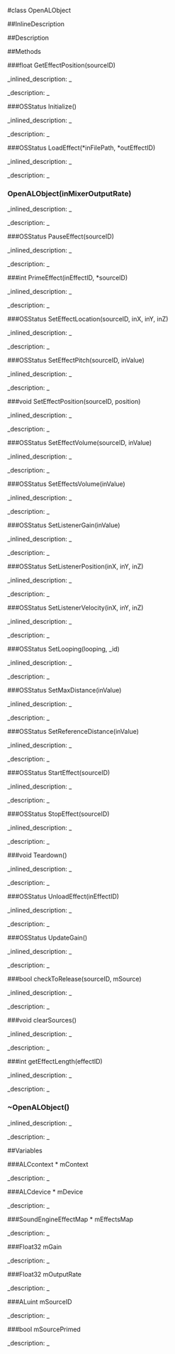 #class OpenALObject


<!--
_visible: False_
_advanced: False_
_istemplated: False_
-->

##InlineDescription






##Description





##Methods



###float GetEffectPosition(sourceID)

<!--
_syntax: GetEffectPosition(sourceID)_
_name: GetEffectPosition_
_returns: float_
_returns_description: _
_parameters: ALuint sourceID_
_access: public_
_version_started: 0.8.0_
_version_deprecated: _
_summary: _
_constant: False_
_static: False_
_visible: True_
_advanced: False_
-->

_inlined_description: _








_description: _








<!----------------------------------------------------------------------------->

###OSStatus Initialize()

<!--
_syntax: Initialize()_
_name: Initialize_
_returns: OSStatus_
_returns_description: _
_parameters: _
_access: public_
_version_started: 0.8.0_
_version_deprecated: _
_summary: _
_constant: False_
_static: False_
_visible: True_
_advanced: False_
-->

_inlined_description: _








_description: _








<!----------------------------------------------------------------------------->

###OSStatus LoadEffect(*inFilePath, *outEffectID)

<!--
_syntax: LoadEffect(*inFilePath, *outEffectID)_
_name: LoadEffect_
_returns: OSStatus_
_returns_description: _
_parameters: const char *inFilePath, UInt32 *outEffectID_
_access: public_
_version_started: 0.8.0_
_version_deprecated: _
_summary: _
_constant: False_
_static: False_
_visible: True_
_advanced: False_
-->

_inlined_description: _








_description: _








<!----------------------------------------------------------------------------->

### OpenALObject(inMixerOutputRate)

<!--
_syntax: OpenALObject(inMixerOutputRate)_
_name: OpenALObject_
_returns: _
_returns_description: _
_parameters: Float32 inMixerOutputRate_
_access: public_
_version_started: 0.8.0_
_version_deprecated: _
_summary: _
_constant: False_
_static: False_
_visible: True_
_advanced: False_
-->

_inlined_description: _








_description: _








<!----------------------------------------------------------------------------->

###OSStatus PauseEffect(sourceID)

<!--
_syntax: PauseEffect(sourceID)_
_name: PauseEffect_
_returns: OSStatus_
_returns_description: _
_parameters: ALuint sourceID_
_access: public_
_version_started: 0.8.0_
_version_deprecated: _
_summary: _
_constant: False_
_static: False_
_visible: True_
_advanced: False_
-->

_inlined_description: _








_description: _








<!----------------------------------------------------------------------------->

###int PrimeEffect(inEffectID, *sourceID)

<!--
_syntax: PrimeEffect(inEffectID, *sourceID)_
_name: PrimeEffect_
_returns: int_
_returns_description: _
_parameters: UInt32 inEffectID, ALuint *sourceID_
_access: public_
_version_started: 0.8.0_
_version_deprecated: _
_summary: _
_constant: False_
_static: False_
_visible: True_
_advanced: False_
-->

_inlined_description: _








_description: _








<!----------------------------------------------------------------------------->

###OSStatus SetEffectLocation(sourceID, inX, inY, inZ)

<!--
_syntax: SetEffectLocation(sourceID, inX, inY, inZ)_
_name: SetEffectLocation_
_returns: OSStatus_
_returns_description: _
_parameters: ALuint sourceID, Float32 inX, Float32 inY, Float32 inZ_
_access: public_
_version_started: 0.8.0_
_version_deprecated: _
_summary: _
_constant: False_
_static: False_
_visible: True_
_advanced: False_
-->

_inlined_description: _








_description: _








<!----------------------------------------------------------------------------->

###OSStatus SetEffectPitch(sourceID, inValue)

<!--
_syntax: SetEffectPitch(sourceID, inValue)_
_name: SetEffectPitch_
_returns: OSStatus_
_returns_description: _
_parameters: ALuint sourceID, Float32 inValue_
_access: public_
_version_started: 0.8.0_
_version_deprecated: _
_summary: _
_constant: False_
_static: False_
_visible: True_
_advanced: False_
-->

_inlined_description: _








_description: _








<!----------------------------------------------------------------------------->

###void SetEffectPosition(sourceID, position)

<!--
_syntax: SetEffectPosition(sourceID, position)_
_name: SetEffectPosition_
_returns: void_
_returns_description: _
_parameters: ALuint sourceID, float position_
_access: public_
_version_started: 0.8.0_
_version_deprecated: _
_summary: _
_constant: False_
_static: False_
_visible: True_
_advanced: False_
-->

_inlined_description: _








_description: _








<!----------------------------------------------------------------------------->

###OSStatus SetEffectVolume(sourceID, inValue)

<!--
_syntax: SetEffectVolume(sourceID, inValue)_
_name: SetEffectVolume_
_returns: OSStatus_
_returns_description: _
_parameters: ALuint sourceID, Float32 inValue_
_access: public_
_version_started: 0.8.0_
_version_deprecated: _
_summary: _
_constant: False_
_static: False_
_visible: True_
_advanced: False_
-->

_inlined_description: _








_description: _








<!----------------------------------------------------------------------------->

###OSStatus SetEffectsVolume(inValue)

<!--
_syntax: SetEffectsVolume(inValue)_
_name: SetEffectsVolume_
_returns: OSStatus_
_returns_description: _
_parameters: Float32 inValue_
_access: public_
_version_started: 0.8.0_
_version_deprecated: _
_summary: _
_constant: False_
_static: False_
_visible: True_
_advanced: False_
-->

_inlined_description: _








_description: _








<!----------------------------------------------------------------------------->

###OSStatus SetListenerGain(inValue)

<!--
_syntax: SetListenerGain(inValue)_
_name: SetListenerGain_
_returns: OSStatus_
_returns_description: _
_parameters: Float32 inValue_
_access: public_
_version_started: 0.8.0_
_version_deprecated: _
_summary: _
_constant: False_
_static: False_
_visible: True_
_advanced: False_
-->

_inlined_description: _








_description: _








<!----------------------------------------------------------------------------->

###OSStatus SetListenerPosition(inX, inY, inZ)

<!--
_syntax: SetListenerPosition(inX, inY, inZ)_
_name: SetListenerPosition_
_returns: OSStatus_
_returns_description: _
_parameters: Float32 inX, Float32 inY, Float32 inZ_
_access: public_
_version_started: 0.8.0_
_version_deprecated: _
_summary: _
_constant: False_
_static: False_
_visible: True_
_advanced: False_
-->

_inlined_description: _








_description: _








<!----------------------------------------------------------------------------->

###OSStatus SetListenerVelocity(inX, inY, inZ)

<!--
_syntax: SetListenerVelocity(inX, inY, inZ)_
_name: SetListenerVelocity_
_returns: OSStatus_
_returns_description: _
_parameters: Float32 inX, Float32 inY, Float32 inZ_
_access: public_
_version_started: 0.8.0_
_version_deprecated: _
_summary: _
_constant: False_
_static: False_
_visible: True_
_advanced: False_
-->

_inlined_description: _








_description: _








<!----------------------------------------------------------------------------->

###OSStatus SetLooping(looping, _id)

<!--
_syntax: SetLooping(looping, _id)_
_name: SetLooping_
_returns: OSStatus_
_returns_description: _
_parameters: bool looping, ALint _id_
_access: public_
_version_started: 0.8.0_
_version_deprecated: _
_summary: _
_constant: False_
_static: False_
_visible: True_
_advanced: False_
-->

_inlined_description: _








_description: _








<!----------------------------------------------------------------------------->

###OSStatus SetMaxDistance(inValue)

<!--
_syntax: SetMaxDistance(inValue)_
_name: SetMaxDistance_
_returns: OSStatus_
_returns_description: _
_parameters: Float32 inValue_
_access: public_
_version_started: 0.8.0_
_version_deprecated: _
_summary: _
_constant: False_
_static: False_
_visible: True_
_advanced: False_
-->

_inlined_description: _








_description: _








<!----------------------------------------------------------------------------->

###OSStatus SetReferenceDistance(inValue)

<!--
_syntax: SetReferenceDistance(inValue)_
_name: SetReferenceDistance_
_returns: OSStatus_
_returns_description: _
_parameters: Float32 inValue_
_access: public_
_version_started: 0.8.0_
_version_deprecated: _
_summary: _
_constant: False_
_static: False_
_visible: True_
_advanced: False_
-->

_inlined_description: _








_description: _








<!----------------------------------------------------------------------------->

###OSStatus StartEffect(sourceID)

<!--
_syntax: StartEffect(sourceID)_
_name: StartEffect_
_returns: OSStatus_
_returns_description: _
_parameters: ALuint sourceID_
_access: public_
_version_started: 0.8.0_
_version_deprecated: _
_summary: _
_constant: False_
_static: False_
_visible: True_
_advanced: False_
-->

_inlined_description: _








_description: _








<!----------------------------------------------------------------------------->

###OSStatus StopEffect(sourceID)

<!--
_syntax: StopEffect(sourceID)_
_name: StopEffect_
_returns: OSStatus_
_returns_description: _
_parameters: ALuint sourceID_
_access: public_
_version_started: 0.8.0_
_version_deprecated: _
_summary: _
_constant: False_
_static: False_
_visible: True_
_advanced: False_
-->

_inlined_description: _








_description: _








<!----------------------------------------------------------------------------->

###void Teardown()

<!--
_syntax: Teardown()_
_name: Teardown_
_returns: void_
_returns_description: _
_parameters: _
_access: public_
_version_started: 0.8.0_
_version_deprecated: _
_summary: _
_constant: False_
_static: False_
_visible: True_
_advanced: False_
-->

_inlined_description: _








_description: _








<!----------------------------------------------------------------------------->

###OSStatus UnloadEffect(inEffectID)

<!--
_syntax: UnloadEffect(inEffectID)_
_name: UnloadEffect_
_returns: OSStatus_
_returns_description: _
_parameters: UInt32 inEffectID_
_access: public_
_version_started: 0.8.0_
_version_deprecated: _
_summary: _
_constant: False_
_static: False_
_visible: True_
_advanced: False_
-->

_inlined_description: _








_description: _








<!----------------------------------------------------------------------------->

###OSStatus UpdateGain()

<!--
_syntax: UpdateGain()_
_name: UpdateGain_
_returns: OSStatus_
_returns_description: _
_parameters: _
_access: public_
_version_started: 0.8.0_
_version_deprecated: _
_summary: _
_constant: False_
_static: False_
_visible: True_
_advanced: False_
-->

_inlined_description: _








_description: _








<!----------------------------------------------------------------------------->

###bool checkToRelease(sourceID, mSource)

<!--
_syntax: checkToRelease(sourceID, mSource)_
_name: checkToRelease_
_returns: bool_
_returns_description: _
_parameters: ALuint sourceID, int mSource_
_access: public_
_version_started: 0.8.0_
_version_deprecated: _
_summary: _
_constant: False_
_static: False_
_visible: True_
_advanced: False_
-->

_inlined_description: _








_description: _








<!----------------------------------------------------------------------------->

###void clearSources()

<!--
_syntax: clearSources()_
_name: clearSources_
_returns: void_
_returns_description: _
_parameters: _
_access: public_
_version_started: 0.8.0_
_version_deprecated: _
_summary: _
_constant: False_
_static: False_
_visible: True_
_advanced: False_
-->

_inlined_description: _








_description: _








<!----------------------------------------------------------------------------->

###int getEffectLength(effectID)

<!--
_syntax: getEffectLength(effectID)_
_name: getEffectLength_
_returns: int_
_returns_description: _
_parameters: UInt32 effectID_
_access: public_
_version_started: 0.8.0_
_version_deprecated: _
_summary: _
_constant: False_
_static: False_
_visible: True_
_advanced: False_
-->

_inlined_description: _








_description: _








<!----------------------------------------------------------------------------->

### ~OpenALObject()

<!--
_syntax: ~OpenALObject()_
_name: ~OpenALObject_
_returns: _
_returns_description: _
_parameters: _
_access: public_
_version_started: 0.8.0_
_version_deprecated: _
_summary: _
_constant: False_
_static: False_
_visible: True_
_advanced: False_
-->

_inlined_description: _








_description: _








<!----------------------------------------------------------------------------->

##Variables



###ALCcontext *  mContext

<!--
_name: mContext_
_type: ALCcontext * _
_access: private_
_version_started: 0.8.0_
_version_deprecated: _
_summary: _
_visible: True_
_constant: True_
_advanced: False_
-->

_description: _







<!----------------------------------------------------------------------------->

###ALCdevice *  mDevice

<!--
_name: mDevice_
_type: ALCdevice * _
_access: private_
_version_started: 0.8.0_
_version_deprecated: _
_summary: _
_visible: True_
_constant: True_
_advanced: False_
-->

_description: _







<!----------------------------------------------------------------------------->

###SoundEngineEffectMap *  mEffectsMap

<!--
_name: mEffectsMap_
_type: SoundEngineEffectMap * _
_access: private_
_version_started: 0.8.0_
_version_deprecated: _
_summary: _
_visible: True_
_constant: True_
_advanced: False_
-->

_description: _







<!----------------------------------------------------------------------------->

###Float32  mGain

<!--
_name: mGain_
_type: Float32 _
_access: private_
_version_started: 0.8.0_
_version_deprecated: _
_summary: _
_visible: True_
_constant: True_
_advanced: False_
-->

_description: _







<!----------------------------------------------------------------------------->

###Float32  mOutputRate

<!--
_name: mOutputRate_
_type: Float32 _
_access: private_
_version_started: 0.8.0_
_version_deprecated: _
_summary: _
_visible: True_
_constant: True_
_advanced: False_
-->

_description: _







<!----------------------------------------------------------------------------->

###ALuint  mSourceID

<!--
_name: mSourceID_
_type: ALuint _
_access: private_
_version_started: 0.8.0_
_version_deprecated: _
_summary: _
_visible: True_
_constant: True_
_advanced: False_
-->

_description: _







<!----------------------------------------------------------------------------->

###bool  mSourcePrimed

<!--
_name: mSourcePrimed_
_type: bool _
_access: private_
_version_started: 0.8.0_
_version_deprecated: _
_summary: _
_visible: True_
_constant: True_
_advanced: False_
-->

_description: _







<!----------------------------------------------------------------------------->

